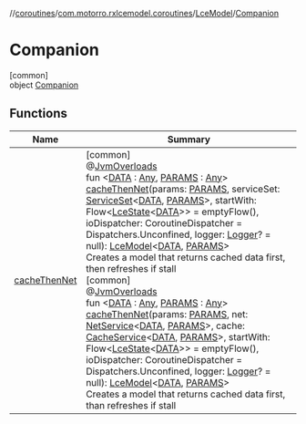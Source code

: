 //[coroutines](../../../../index.md)/[com.motorro.rxlcemodel.coroutines](../../index.md)/[LceModel](../index.md)/[Companion](index.md)

# Companion

[common]\
object [Companion](index.md)

## Functions

| Name | Summary |
|---|---|
| [cacheThenNet](cache-then-net.md) | [common]<br>@[JvmOverloads](https://kotlinlang.org/api/latest/jvm/stdlib/kotlin.jvm/-jvm-overloads/index.html)<br>fun &lt;[DATA](cache-then-net.md) : [Any](https://kotlinlang.org/api/latest/jvm/stdlib/kotlin/-any/index.html), [PARAMS](cache-then-net.md) : [Any](https://kotlinlang.org/api/latest/jvm/stdlib/kotlin/-any/index.html)&gt; [cacheThenNet](cache-then-net.md)(params: [PARAMS](cache-then-net.md), serviceSet: [ServiceSet](../../../com.motorro.rxlcemodel.coroutines.service/-service-set/index.md)&lt;[DATA](cache-then-net.md), [PARAMS](cache-then-net.md)&gt;, startWith: Flow&lt;[LceState](../../../../../lce/lce/com.motorro.rxlcemodel.lce/-lce-state/index.md)&lt;[DATA](cache-then-net.md)&gt;&gt; = emptyFlow(), ioDispatcher: CoroutineDispatcher = Dispatchers.Unconfined, logger: [Logger](../../../../../common/com.motorro.rxlcemodel.common/-logger/index.md)? = null): [LceModel](../index.md)&lt;[DATA](cache-then-net.md), [PARAMS](cache-then-net.md)&gt;<br>Creates a model that returns cached data first, then refreshes if stall<br>[common]<br>@[JvmOverloads](https://kotlinlang.org/api/latest/jvm/stdlib/kotlin.jvm/-jvm-overloads/index.html)<br>fun &lt;[DATA](cache-then-net.md) : [Any](https://kotlinlang.org/api/latest/jvm/stdlib/kotlin/-any/index.html), [PARAMS](cache-then-net.md) : [Any](https://kotlinlang.org/api/latest/jvm/stdlib/kotlin/-any/index.html)&gt; [cacheThenNet](cache-then-net.md)(params: [PARAMS](cache-then-net.md), net: [NetService](../../../com.motorro.rxlcemodel.coroutines.service/-net-service/index.md)&lt;[DATA](cache-then-net.md), [PARAMS](cache-then-net.md)&gt;, cache: [CacheService](../../../com.motorro.rxlcemodel.coroutines.service/-cache-service/index.md)&lt;[DATA](cache-then-net.md), [PARAMS](cache-then-net.md)&gt;, startWith: Flow&lt;[LceState](../../../../../lce/lce/com.motorro.rxlcemodel.lce/-lce-state/index.md)&lt;[DATA](cache-then-net.md)&gt;&gt; = emptyFlow(), ioDispatcher: CoroutineDispatcher = Dispatchers.Unconfined, logger: [Logger](../../../../../common/com.motorro.rxlcemodel.common/-logger/index.md)? = null): [LceModel](../index.md)&lt;[DATA](cache-then-net.md), [PARAMS](cache-then-net.md)&gt;<br>Creates a model that returns cached data first, than refreshes if stall |
